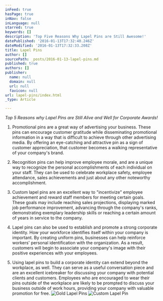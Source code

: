 ```yaml
---
inFeed: true
hasPage: true
inNav: false
inLanguage: null
starred: true
keywords: []
description: 'Top Five Reasons Why Lapel Pins are Still Awesome!'
datePublished: '2016-01-13T17:32:40.246Z'
dateModified: '2016-01-13T17:32:33.208Z'
title: Lapel Pins
author: []
sourcePath: _posts/2016-01-13-lapel-pins.md
published: true
authors: []
publisher:
  name: null
  domain: null
  url: null
  favicon: null
url: lapel-pins/index.html
_type: Article

---
```

_Top 5 Reasons why Lapel Pins are Still Alive and Well for Corporate Awards!_

1)  Promotional pins are a great way of advertising your business. These pins can encourage customer gratitude while disseminating promotional information in a way that is difficult to achieve through other advertising media. By offering an eye-catching and attractive pin as a sign of customer appreciation, that customer becomes a walking representative of your company's brand.

2)  Recognition pins can help improve employee morale, and are a unique way to recognize the personal accomplishments of each individual on your staff. They can be used to celebrate workplace safety, employee attendance, sales achievements and just about any other noteworthy accomplishment.

3) Custom lapel pins are an excellent way to "incentivize" employee achievement and reward staff members for meeting certain goals. These goals may include reaching sales projections, displaying marked job performance improvement, advancing through the company's ranks, demonstrating exemplary leadership skills or reaching a certain amount of years in service to the company.

4) Lapel pins can also be used to establish and promote a strong corporate identity. How your workforce identifies itself within your company is important. By creating uniform pins, businesses can help reinforce workers' personal identification with the organization. As a result, customers will begin to associate your company's image with their positive experiences with your employees.

5) Using lapel pins to build a corporate identity can extend beyond the workplace, as well. They can serve as a useful conversation piece and are an excellent icebreaker for discussing your company with potential clients and customers. Employees who are encouraged to wear their pins outside of the workplace are likely to be prompted to discuss your business outside of work hours, providing your company with valuable promotion for free.
![Gold Lapel Pins](https://the-grid-user-content.s3-us-west-2.amazonaws.com/4f54793f-5ac1-4c66-9d95-ff7f2bcf53a8.jpg)
![Custom Lapel Pin](https://the-grid-user-content.s3-us-west-2.amazonaws.com/ced0c302-e125-4dd8-95b6-ccc621614bcb.jpg)
